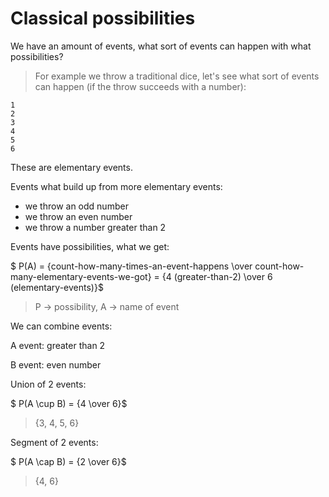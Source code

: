 # Classical possibilities

We have an amount of events, what sort of events can happen with what possibilities?
> For example we throw a traditional dice, let's see what sort of events can happen (if the throw succeeds with a number):

```
1
2
3
4
5
6
```

These are elementary events.

Events what build up from more elementary events:

 - we throw an odd number
 - we throw an even number
 - we throw a number greater than 2

Events have possibilities, what we get:

$ P(A) = {count-how-many-times-an-event-happens  \over count-how-many-elementary-events-we-got} = {4 (greater-than-2)  \over 6 (elementary-events)}$

> P -> possibility, A -> name of event

We can combine events:

A event: greater than 2

B event: even number

Union of 2 events:

$ P(A \cup B) = {4  \over 6}$

> {3, 4, 5, 6}

Segment of 2 events:

$ P(A \cap B) = {2  \over 6}$

> {4, 6}
